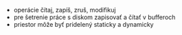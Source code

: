 - operácie čítaj, zapíš, zruš, modifikuj
- pre šetrenie práce s diskom zapisovať a čítať v bufferoch
- priestor môže byť pridelený staticky a dynamicky